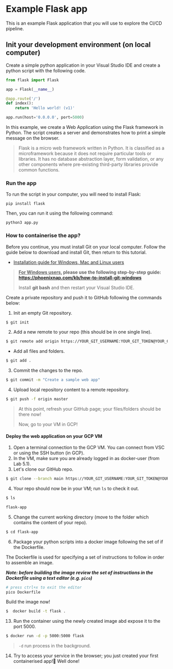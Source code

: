 # Example Flask app

This is an example Flask application that you will use to explore the CI/CD pipeline.

## Init your development environment (on local computer)

Create a simple python application in your Visual Studio IDE and create a python script with the following code.

```python
from flask import Flask

app = Flask(__name__)

@app.route('/')
def index():
    return 'Hello world! (v1)'

app.run(host='0.0.0.0', port=5000)
```

In this example, we create a Web Application using the Flask framework in Python. The script creates a server and
demonstrates how to print a simple message on the browser.

> Flask is a micro web framework written in Python. It is classified as a microframework because it does not require
particular tools or libraries. It has no database abstraction layer, form validation, or any other components where
pre-existing third-party libraries provide common functions.

### Run the app

To run the script in your computer, you will need to install Flask:

`pip install flask`

Then, you can run it using the following command:

`python3 app.py`

### How to containerise the app?

Before you continue, you must install Git on your local computer. Follow the guide below to download and install Git,
then return to this tutorial.

* [Installation guide for Windows, Mac and Linux users](https://github.com/git-guides/install-git)

> **<u>For Windows users</u>, please use the following step-by-step guide: https://phoenixnap.com/kb/how-to-install-git-windows** 
>
> Install **git bash** and then restart your Visual Studio IDE.

Create a private repository and push it to GitHub following the commands below:

1. Init an empty Git repository.

```bash
$ git init
```

2. Add a new remote to your repo (this should be in one single line).

```bash
$ git remote add origin https://YOUR_GIT_USERNAME:YOUR_GIT_TOKEN@YOUR_GIT_REPO
```

* Add all files and folders.

```bash
$ git add . 
```

3. Commit the changes to the repo.

```bash
$ git commit -m "Create a sample web app"
```

4. Upload local repository content to a remote repository.

```bash
$ git push -f origin master
```

> At this point, refresh your GitHub page; your files/folders should be there now!
>
> Now, go to your VM in GCP!

#### Deploy the web application on your GCP VM

1. Open a terminal connection to the GCP VM. You can connect from VSC or using the SSH button (in GCP).
2. In the VM, make sure you are already logged in as docker-user (from Lab 5.1). 
3. Let's clone our GitHub repo.

```bash
$ git clone --branch main https://YOUR_GIT_USERNAME:YOUR_GIT_TOKEN@YOUR_GIT_REPO
```

4. Your repo should now be in your VM; run `ls` to check it out.

```bash
$ ls

flask-app
```

5. Change the current working directory (move to the folder which contains the content of your repo).

```bash
$ cd flask-app
```

6. Package your python scripts into a docker image following the set of  if the Dockerfile.

The Dockerfile is used for specifying a set of instructions to follow in order to assemble an image.

_**Note: before building the image review the set of instructions in the Dockerfile using a text editor (e.g. `pico`)**_

```bash
# press ctrl+x to exit the editor
pico Dockerfile
```

Build the image now!
```bash
$  docker build -t flask .
```

13. Run the container using the newly created image abd expose it to the port 5000.

```bash
$ docker run -d -p 5000:5000 flask
```

> `-d` run process in the background. 

14. Try to access your service in the browser; you just created your first containerised app!:checkered_flag: Well done! 
